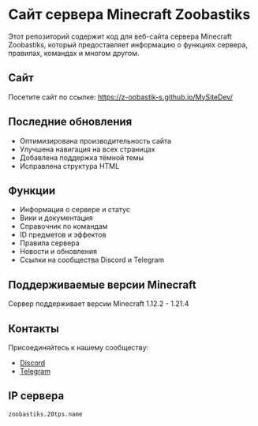 # Сайт сервера Minecraft Zoobastiks

Этот репозиторий содержит код для веб-сайта сервера Minecraft Zoobastiks, который предоставляет информацию о функциях сервера, правилах, командах и многом другом.

## Сайт

Посетите сайт по ссылке: https://z-oobastik-s.github.io/MySiteDev/

## Последние обновления

* Оптимизирована производительность сайта
* Улучшена навигация на всех страницах
* Добавлена поддержка тёмной темы
* Исправлена структура HTML

## Функции

- Информация о сервере и статус
- Вики и документация
- Справочник по командам
- ID предметов и эффектов
- Правила сервера
- Новости и обновления
- Ссылки на сообщества Discord и Telegram

## Поддерживаемые версии Minecraft

Сервер поддерживает версии Minecraft 1.12.2 - 1.21.4

## Контакты

Присоединяйтесь к нашему сообществу:
- [Discord](https://discord.gg/vEaCqQ7kXN)
- [Telegram](https://t.me/ReZoobastik)

## IP сервера

`zoobastiks.20tps.name` 
